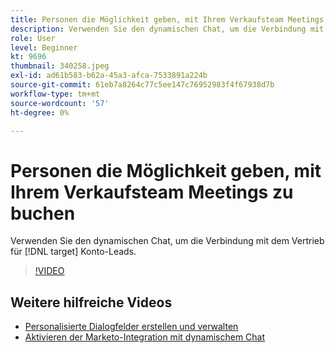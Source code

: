 ```yaml
---
title: Personen die Möglichkeit geben, mit Ihrem Verkaufsteam Meetings zu buchen
description: Verwenden Sie den dynamischen Chat, um die Verbindung mit dem Vertrieb für [!DNL target] Konto-Leads.
role: User
level: Beginner
kt: 9696
thumbnail: 340258.jpeg
exl-id: ad61b583-b62a-45a3-afca-7533891a224b
source-git-commit: 61eb7a8264c77c5ee147c76952983f4f67938d7b
workflow-type: tm+mt
source-wordcount: '57'
ht-degree: 0%

---
```


# Personen die Möglichkeit geben, mit Ihrem Verkaufsteam Meetings zu buchen

Verwenden Sie den dynamischen Chat, um die Verbindung mit dem Vertrieb für [!DNL target] Konto-Leads.

>[!VIDEO](https://video.tv.adobe.com/v/340258/?quality=12&learn=on)

## Weitere hilfreiche Videos

* [Personalisierte Dialogfelder erstellen und verwalten](dialogue-management.md)
* [Aktivieren der Marketo-Integration mit dynamischem Chat](marketo-integration.md)
